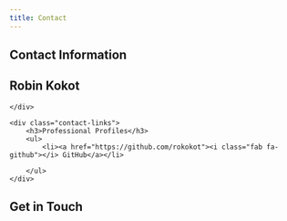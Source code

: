 ```yaml
---
title: Contact
---
```


## Contact Information

<div class="contact-section">
    <div class="contact-info">
        <h2>Robin Kokot</h2>

    </div>
    
    <div class="contact-links">
        <h3>Professional Profiles</h3>
        <ul>
            <li><a href="https://github.com/rokokot"><i class="fab fa-github"></i> GitHub</a></li>
    
        </ul>
    </div>
</div>

## Get in Touch

